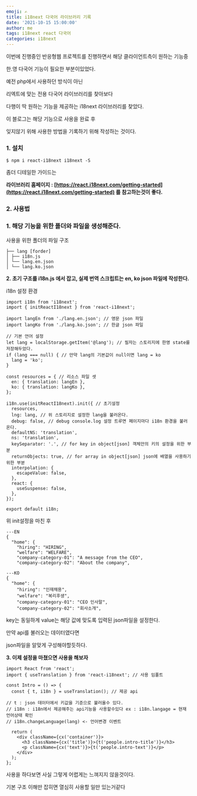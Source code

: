 ```yaml
---
emoji: ✍️
title: i18next 다국어 라이브러리 기록
date: '2021-10-15 15:00:00'
author: me
tags: i18next react 다국어
categories: i18next
---
```


이번에 진행중인 반응형웹 프로젝트를 진행하면서 해당 클라이언트측이 원하는 기능중

한.영 다국어 기능이 필요한 부분이있었다.

예전 php에서 사용하던 방식이 아닌

리엑트에 맞는 전용 다국어 라이브러리를 찾아보다

다행이 딱 원하는 기능을 제공하는 i18next 라이브러리를 찾았다.

이 블로그는 해당 기능으로 사용을 완료 후

잊지않기 위해 사용한 방법을 기록하기 위해 작성하는 것이다.

### 1\. 설치

```
$ npm i react-i18next i18next -S
```

좀더 디테일한 가이드는

**라이브러리 홈페이지 : [https://react.i18next.com/getting-started](https://react.i18next.com/getting-started) 를 참고하는것이 좋다.**

### 2\. 사용법

### **1\. 해당 기능을 위한 폴더와 파일을 생성해준다.**

사용을 위한 폴더의 파일 구조

```
├── lang [forder]
│ ├── i18n.js
│ └── lang.en.json
│ └── lang.ko.json
```

**2\. 초기 구조를 i18n.js 에서 잡고, 실제 번역 스크립트는 en, ko json 파일에 작성한다.**

i18n 설정 환경

```
import i18n from 'i18next';
import { initReactI18next } from 'react-i18next';

import langEn from './lang.en.json'; // 영문 json 파일
import langKo from './lang.ko.json'; // 한글 json 파일

// 기본 언어 설정
let lang = localStorage.getItem('@lang'); // 필자는 스토리지에 한영 state를 저장해두었다.
if (lang === null) { // 만약 lang의 기본값이 null이면 lang = ko
  lang = 'ko';
}

const resources = { // 리소스 파일 셋
  en: { translation: langEn },
  ko: { translation: langKo },
};

i18n.use(initReactI18next).init({ // 초기설정
  resources,
  lng: lang, // 위 스토리지로 설정한 lang을 불러온다.
  debug: false, // debug console.log 설정 트루면 페이지마다 i18n 환경을 불러온다.
  defaultNS: 'translation',
  ns: 'translation',
  keySeparator: '.', // for key in object[json] 객체안의 키의 설정을 위한 부분
  returnObjects: true, // for array in object[json] json에 배열을 사용하기 위한 부분
  interpolation: {
    escapeValue: false,
  },
  react: {
    useSuspense: false,
  },
});

export default i18n;
```

위 init설정을 마친 후

```
---EN
{
  "home": {
    "hiring": "HIRING",
    "welfare": "WELFARE",
    "company-category-01": "A message from the CEO",
    "company-category-02": "About the company",

---KO
{
  "home": {
    "hiring": "인재채용",
    "welfare": "복리후생",
    "company-category-01": "CEO 인사말",
    "company-category-02": "회사소개",
```

key는 동일하게 value는 해당 값에 맞도록 입력된 json파일을 설정한다.

만약 api를 불러오는 데이터였다면

json파일을 알맞게 구성해야할듯하다.

**3\. 이제 설정을 마쳤으면 사용을 해보자**

```
import React from 'react';
import { useTranslation } from 'react-i18next'; // 사용 임폴트

const Intro = () => {
  const { t, i18n } = useTranslation(); // 제공 api

// t : json 데이터에서 키값을 기준으로 불러올수 있다.
// i18n : i18n에서 제공해주는 api기능을 사용할수있다 ex : i18n.langage = 현재 언어상태 확인
// i18n.changeLanguage(lang) <- 언어변경 이벤트

  return (
    <div className={cx('container')}>
      <h3 className={cx('title')}>{t('people.intro-title')}</h3>
      <p className={cx('text')}>{t('people.intro-text')}</p>
    </div>
  );
};
```

사용을 하다보면 사실 그렇게 어렵게는 느껴지지 않을것이다.

기본 구조 이해만 잡히면 열심히 사용할 일만 있는거같다
